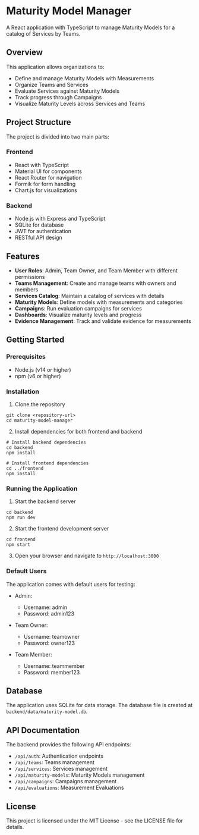 # Maturity Model Manager

A React application with TypeScript to manage Maturity Models for a catalog of Services by Teams.

## Overview

This application allows organizations to:
- Define and manage Maturity Models with Measurements
- Organize Teams and Services
- Evaluate Services against Maturity Models
- Track progress through Campaigns
- Visualize Maturity Levels across Services and Teams

## Project Structure

The project is divided into two main parts:

### Frontend

- React with TypeScript
- Material UI for components
- React Router for navigation
- Formik for form handling
- Chart.js for visualizations

### Backend

- Node.js with Express and TypeScript
- SQLite for database
- JWT for authentication
- RESTful API design

## Features

- **User Roles**: Admin, Team Owner, and Team Member with different permissions
- **Teams Management**: Create and manage teams with owners and members
- **Services Catalog**: Maintain a catalog of services with details
- **Maturity Models**: Define models with measurements and categories
- **Campaigns**: Run evaluation campaigns for services
- **Dashboards**: Visualize maturity levels and progress
- **Evidence Management**: Track and validate evidence for measurements

## Getting Started

### Prerequisites

- Node.js (v14 or higher)
- npm (v6 or higher)

### Installation

1. Clone the repository
```
git clone <repository-url>
cd maturity-model-manager
```

2. Install dependencies for both frontend and backend
```
# Install backend dependencies
cd backend
npm install

# Install frontend dependencies
cd ../frontend
npm install
```

### Running the Application

1. Start the backend server
```
cd backend
npm run dev
```

2. Start the frontend development server
```
cd frontend
npm start
```

3. Open your browser and navigate to `http://localhost:3000`

### Default Users

The application comes with default users for testing:

- Admin: 
  - Username: admin
  - Password: admin123

- Team Owner:
  - Username: teamowner
  - Password: owner123

- Team Member:
  - Username: teammember
  - Password: member123

## Database

The application uses SQLite for data storage. The database file is created at `backend/data/maturity-model.db`.

## API Documentation

The backend provides the following API endpoints:

- `/api/auth`: Authentication endpoints
- `/api/teams`: Teams management
- `/api/services`: Services management
- `/api/maturity-models`: Maturity Models management
- `/api/campaigns`: Campaigns management
- `/api/evaluations`: Measurement Evaluations

## License

This project is licensed under the MIT License - see the LICENSE file for details.